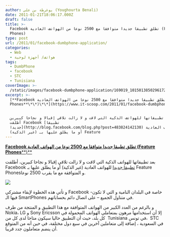 ```yaml
---
author: يوغرطة بن علي (Youghourta Benali)
date: 2011-01-21T18:06:17.000Z
draft: false
title: >-
  Facebook تطلق تطبيقا جديدا متوافقا مع 2500 نوعا من الهواتف العادية (Feature
  Phones)
type: post
url: /2011/01/facebook-dumbphone-application/
categories:
  - Web
  - هواتف/ أجهزة لوحية
tags:
  - DumbPhone
  - facebook
  - STC
  - Tunisiana
coverImage: >-
  /static/images/facebook-dumbphone-application/169019_10150138502961729_20531316728_7734100_3069418_a.jpg
excerpt: >-
  [**Facebook تطلق تطبيقا جديدا متوافقا مع 2500 نوعا من الهواتف العادية (Feature
  Phones**\*\*)\*\*](https://www.it-scoop.com/2011/01/facebook-dumbphone-application/)


  بعد تطبيقاتها للهواتف الذكية التي لاقت و لا زالت تلاقي إقبالا و نجاحا كبيرين،
  أطلقت Facebook [تطبيقا
  جديدا](http://blog.facebook.com/blog.php?post=483824142130) للهواتف العادية
  (غير الذكية) أو ما يطلق عليها بـ Feature
---
```

[**Facebook تطلق تطبيقا جديدا متوافقا مع 2500 نوعا من الهواتف العادية (Feature Phones**\*\*)\*\*](https://www.it-scoop.com/2011/01/facebook-dumbphone-application/)

بعد تطبيقاتها للهواتف الذكية التي لاقت و لا زالت تلاقي إقبالا و نجاحا كبيرين، أطلقت Facebook [تطبيقا جديدا](http://blog.facebook.com/blog.php?post=483824142130) للهواتف العادية (غير الذكية) أو ما يطلق عليها بـ Feature Phonesو المتوافقة مع ما يقرب 2500 نوعا.

![](/static/images/facebook-dumbphone-application/169019\_10150138502961729\_20531316728\_7734100\_3069418\_a.jpg)

و تأتي هذه الخطوة لإبقاء مشتركي Facebook -خاصة في البلدان النامية و التي لا تكون فيها الـ SmartPhones في متناول الجميع – على اتصال دائم بحساباتهم.

و بالرغم من العدد الكبير من الهواتف المتوافقة مع هذا التطبيق و المنتجة من طرف Nokia، LG و Sony Ericsson إلا أن استخدامها مرهون بمتعاملي الهواتف المحمولة في كل بلد، حيث أن التطبيق حاليا سيكون متاحا لدى كل من  Tunisiana في تونس،  STC في السعودية ، إضافة إلى متعاملين آخرين في سبع دول مختلفة، في حين أنه من المتوقع أن ينضم متعاملون جدد قريبا.
